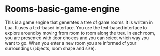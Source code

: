 # Rooms-basic-game-engine
This is a game engine that generates a tree of game rooms. 
It is written in Lua.
It uses a text-based interface.
You use the text-based interface to explore around by moving from room to room along the tree.
In each room, you are presented with door choices and you can select which way you want to go.
When you enter a new room you are informed of your surroundings (objects, room shape and size).
